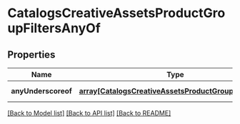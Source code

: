 # CatalogsCreativeAssetsProductGroupFiltersAnyOf

## Properties
Name | Type | Description | Notes
------------ | ------------- | ------------- | -------------
**anyUnderscoreof** | [**array[CatalogsCreativeAssetsProductGroupFilterKeys]**](CatalogsCreativeAssetsProductGroupFilterKeys.md) |  | [default to null]

[[Back to Model list]](../README.md#documentation-for-models) [[Back to API list]](../README.md#documentation-for-api-endpoints) [[Back to README]](../README.md)


